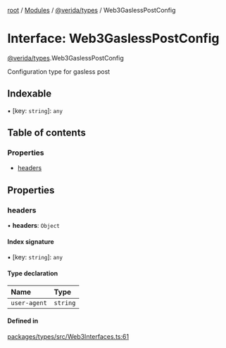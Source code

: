 [root](../README.md) / [Modules](../modules.md) / [@verida/types](../modules/verida_types.md) / Web3GaslessPostConfig

# Interface: Web3GaslessPostConfig

[@verida/types](../modules/verida_types.md).Web3GaslessPostConfig

Configuration type for gasless post

## Indexable

▪ [key: `string`]: `any`

## Table of contents

### Properties

- [headers](verida_types.Web3GaslessPostConfig.md#headers)

## Properties

### headers

• **headers**: `Object`

#### Index signature

▪ [key: `string`]: `any`

#### Type declaration

| Name | Type |
| :------ | :------ |
| `user-agent` | `string` |

#### Defined in

[packages/types/src/Web3Interfaces.ts:61](https://github.com/verida/verida-js/blob/a690f60/packages/types/src/Web3Interfaces.ts#L61)
